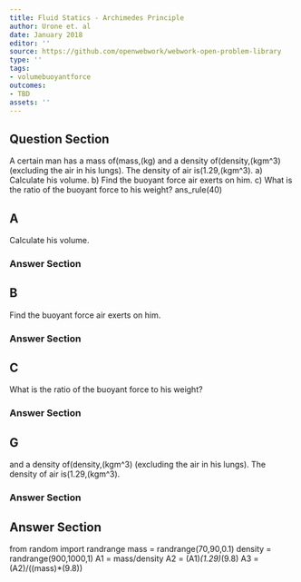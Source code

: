 ```yaml
---
title: Fluid Statics - Archimedes Principle
author: Urone et. al
date: January 2018
editor: ''
source: https://github.com/openwebwork/webwork-open-problem-library
type: ''
tags:
- volumebuoyantforce
outcomes:
- TBD
assets: ''
---
```


## Question Section 

A certain man has a mass of(mass,(kg) and a density of(density,(kgm^3)  (excluding the air in his lungs). The density of air is(1.29,(kgm^3).
a) Calculate his volume.
b) Find the buoyant force air exerts on him.
c) What is the ratio of the buoyant force to his weight?
ans_rule(40)

## A
Calculate his volume.
### Answer Section
## B
Find the buoyant force air exerts on him.
### Answer Section
## C
What is the ratio of the buoyant force to his weight?
### Answer Section
## G
and a density of(density,(kgm^3)  (excluding the air in his lungs). The density of air is(1.29,(kgm^3).
### Answer Section


## Answer Section

from random import randrange
mass = randrange(70,90,0.1)
density = randrange(900,1000,1)
A1 = mass/density
A2 = (A1)*(1.29)*(9.8)
A3 = (A2)/((mass)*(9.8))